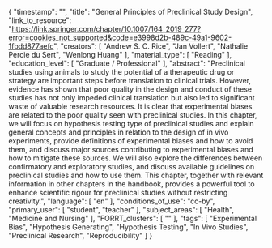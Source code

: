 {
    "timestamp": "",
    "title": "General Principles of Preclinical Study Design",
    "link_to_resource": "https://link.springer.com/chapter/10.1007/164_2019_277?error=cookies_not_supported&code=e3998d2b-489c-49a1-9602-1fbdd877aefc",
    "creators": [
        "Andrew S. C. Rice",
        "Jan Vollert",
        "Nathalie Percie du Sert",
        "Wenlong Huang"
    ],
    "material_type": [
        "Reading"
    ],
    "education_level": [
        "Graduate / Professional"
    ],
    "abstract": "Preclinical studies using animals to study the potential of a therapeutic drug or strategy are important steps before translation to clinical trials. However, evidence has shown that poor quality in the design and conduct of these studies has not only impeded clinical translation but also led to significant waste of valuable research resources. It is clear that experimental biases are related to the poor quality seen with preclinical studies. In this chapter, we will focus on hypothesis testing type of preclinical studies and explain general concepts and principles in relation to the design of in vivo experiments, provide definitions of experimental biases and how to avoid them, and discuss major sources contributing to experimental biases and how to mitigate these sources. We will also explore the differences between confirmatory and exploratory studies, and discuss available guidelines on preclinical studies and how to use them. This chapter, together with relevant information in other chapters in the handbook, provides a powerful tool to enhance scientific rigour for preclinical studies without restricting creativity.",
    "language": [
        "en"
    ],
    "conditions_of_use": "cc-by",
    "primary_user": [
        "student",
        "teacher"
    ],
    "subject_areas": [
        "Health",
        "Medicine and Nursing"
    ],
    "FORRT_clusters": [
        ""
    ],
    "tags": [
        "Experimental Bias",
        "Hypothesis Generating",
        "Hypothesis Testing",
        "In Vivo Studies",
        "Preclinical Research",
        "Reproducibility"
    ]
}